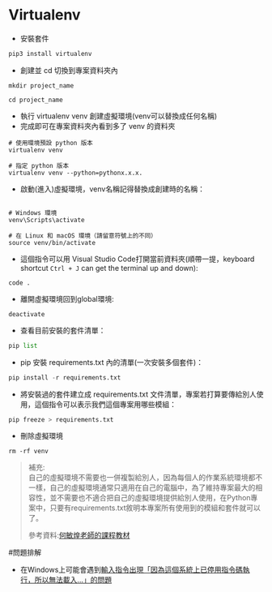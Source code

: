 # Virtualenv

- 安裝套件
```python
pip3 install virtualenv
```
- 創建並 cd 切換到專案資料夾內
```
mkdir project_name

cd project_name
```
- 執行 virtualenv venv 創建虛擬環境(venv可以替換成任何名稱)
- 完成即可在專案資料夾內看到多了 venv 的資料夾
```shell
# 使用環境預設 python 版本
virtualenv venv

# 指定 python 版本
virtualenv venv --python=pythonx.x.x.
```
- 啟動(進入)虛擬環境，venv名稱記得替換成創建時的名稱：
``` shell

# Windows 環境
venv\Scripts\activate

# 在 Linux 和 macOS 環境（請留意符號上的不同）
source venv/bin/activate
```
- 這個指令可以用 Visual Studio Code打開當前資料夾(順帶一提，keyboard shortcut `Ctrl + J` can get the terminal up and down):
```
code .
```
- 離開虛擬環境回到global環境:
```
deactivate
```
- 查看目前安裝的套件清單：
```python
pip list
```
- pip 安裝 requirements.txt 內的清單(一次安裝多個套件)：
```python
pip install -r requirements.txt 
```
- 將安裝過的套件建立成 requirements.txt 文件清單，專案若打算要傳給別人使用，這個指令可以表示我們這個專案用哪些模組：
```python
pip freeze > requirements.txt
```
- 刪除虛擬環境
```
rm -rf venv
```
> 補充:  
自己的虛擬環境不需要也一併複製給別人，因為每個人的作業系統環境都不一樣，自己的虛擬環境通常只適用在自己的電腦中，為了維持專案最大的相容性，並不需要也不適合把自己的虛擬環境提供給別人使用，在Python專案中，只要有requirements.txt敘明本專案所有使用到的模組和套件就可以了。  
>
>參考資料:[何敏煌老師的課程教材](https://104.es/2021/04/28/python-virtualenv-introduction/)

#問題排解
- 在Windows上可能會遇到[輸入指令出現「因為這個系統上已停用指令碼執行，所以無法載入...」的問題](https://israynotarray.com/other/20200510/1067127387/)
